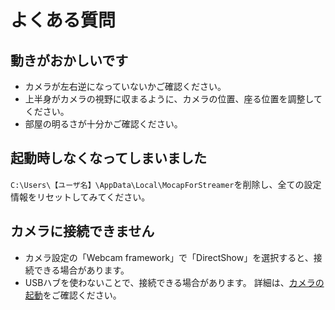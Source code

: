 # よくある質問

## 動きがおかしいです
- カメラが左右逆になっていないかご確認ください。
- 上半身がカメラの視野に収まるように、カメラの位置、座る位置を調整してください。
- 部屋の明るさが十分かご確認ください。

## 起動時しなくなってしまいました
`C:\Users\【ユーザ名】\AppData\Local\MocapForStreamer`を削除し、全ての設定情報をリセットしてみてください。

## カメラに接続できません
- カメラ設定の「Webcam framework」で「DirectShow」を選択すると、接続できる場合があります。
- USBハブを使わないことで、接続できる場合があります。
詳細は、[カメラの起動](../how-to-use-webcam-settings/#_4)をご確認ください。